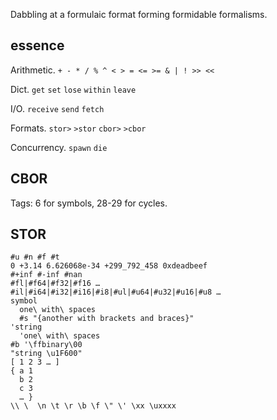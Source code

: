 Dabbling at a formulaic format forming formidable formalisms.

## essence

Arithmetic. `+ - * / % ^ < > = <= >= & | ! >> <<`

Dict. `get` `set` `lose` `within` `leave`

I/O. `receive` `send` `fetch`

Formats. `stor>` `>stor` `cbor>` `>cbor`

Concurrency. `spawn` `die`

## CBOR

Tags: 6 for symbols, 28-29 for cycles.

## STOR

```
#u #n #f #t
0 +3.14 6.626068e-34 +299_792_458 0xdeadbeef
#+inf #-inf #nan
#fl|#f64|#f32|#f16 …
#il|#i64|#i32|#i16|#i8|#ul|#u64|#u32|#u16|#u8 …
symbol
  one\ with\ spaces
  #s "{another with brackets and braces}"
'string
  'one\ with\ spaces
#b '\ffbinary\00
"string \u1F600"
[ 1 2 3 … ]
{ a 1
  b 2
  c 3
  … }
\\ \  \n \t \r \b \f \" \' \xx \uxxxx
```

